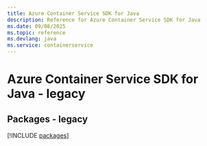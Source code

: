 ```yaml
---
title: Azure Container Service SDK for Java
description: Reference for Azure Container Service SDK for Java
ms.date: 09/08/2025
ms.topic: reference
ms.devlang: java
ms.service: containerservice
---
```

# Azure Container Service SDK for Java - legacy
## Packages - legacy
[!INCLUDE [packages](container-service-index.md)]